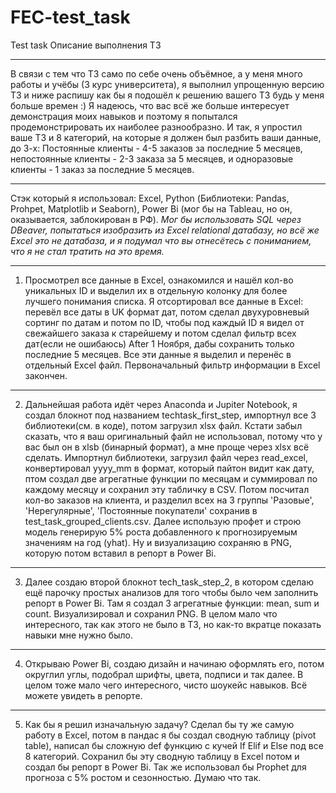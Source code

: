 # FEC-test_task
Test task
Описание выполнения ТЗ
______________________
В связи с тем что ТЗ само по себе очень объёмное, а у меня много работы и учёбы (3 курс университета), я выполнил упрощенную версию ТЗ и ниже распишу как бы я подошёл к решению вашего ТЗ будь у меня больше времен :) Я надеюсь, что вас всё же больше интересует демонстрация моих навыков и поэтому я попытался продемонстрировать их наиболее разнообразно. И так, я упростил ваше ТЗ и 8 категорий, на которые я должен был разбить ваши данные, до 3-х: Постоянные клиенты - 4-5 заказов за последние 5 месяцев, непостоянные клиенты - 2-3 заказа за 5 месяцев, и одноразовые клиенты - 1 заказ за последние 5 месяцев.
______________________
Стэк который я использовал: Excel, Python (Библиотеки: Pandas, Prohpet, Matplotlib и Seaborn), Power Bi (мог бы на Tableau, но он, оказывается, заблокирован в РФ). 
*Мог бы использовать SQL через DBeaver, попытаться изобразить из Excel relational датабазу, но всё же Excel это не датабаза, и я подумал что вы отнесётесь с пониманием, что я не стал тратить на это время.*
______________________
1. Просмотрел все данные в Excel, ознакомился и нашёл кол-во уникальных ID и выделил их в отдельную колонку для более лучшего понимания списка. Я отсортировал все данные в Excel: перевёл все даты в UK формат дат, потом сделал двухуровневый сортинг по датам и потом по ID, чтобы под каждый ID я видел от свежайшего заказа к старейшему и потом сделал фильтр всех дат(если не ошибаюсь) After 1 Ноября, дабы сохранить только последние 5 месяцев. Все эти данные я выделил и перенёс в отдельный Excel файл. Первоначальный фильтр информации в Excel закончен.
______________________
2. Дальнейшая работа идёт через Anaconda и Jupiter Notebook, я создал блокнот под названием techtask_first_step, импортнул все 3 библиотеки(см. в коде), потом загрузил xlsx файл. Кстати забыл сказать, что я ваш оригинальный файл не использовал, потому что у вас был он в xlsb (бинарный формат), а мне проще через xlsx всё сделать. Импортнул библиотеки, загрузил файл через read_excel, конвертировал yyyy_mm в формат, который пайтон видит как дату, птом создал две агрегатные функции по месяцам и суммировал по каждому месяцу и сохранил эту табличку в CSV. Потом посчитал кол-во заказов на клиента, и разделил всех на 3 группы 'Разовые', 'Нерегулярные', 'Постоянные покупатели' сохранив в test_task_grouped_clients.csv. Далее использую профет и строю модель генерирую 5% роста добавленного к прогнозируемым значениям на год (yhat). Ну и визуализацию сохраняю в PNG, которую потом вставил в репорт в Power Bi. 
______________________
3. Далее создаю второй блокнот tech_task_step_2, в котором сделаю ещё парочку простых анализов для того чтобы было чем заполнить репорт в Power Bi. Там я создал 3 агрегатные функции: mean, sum и count. Визуализировал и сохранил PNG. В целом мало что интересного, так как этого не было в ТЗ, но как-то вкратце показать навыки мне нужно было.
______________________
4. Открываю Power Bi, создаю дизайн и начинаю оформлять его, потом округлил углы, подобрал шрифты, цвета, подписи и так далее. В целом тоже мало чего интересного, чисто шоукейс навыков. Всё можете увидеть в репорте. 
______________________
5. Как бы я решил изначальную задачу? Сделал бы ту же самую работу в Excel, потом в пандас я бы создал сводную таблицу (pivot table), написал бы сложную def функцию с кучей If Elif и Else под все 8 категорий. Сохранил бы эту сводную таблицу в Excel потом и создал бы репорт в Power Bi. Так же использовал бы Prophet для прогноза с 5% ростом и сезонностью. Думаю что так. 
